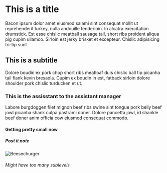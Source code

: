 # This is a title
Bacon ipsum dolor amet eiusmod salami sint consequat mollit ut reprehenderit turkey, nulla andouille tenderloin. In alcatra exercitation drumstick. Est esse chislic meatball sausage tail, short ribs proident aliqua pig cupim ullamco. Sirloin est jerky brisket et excepteur. Chislic adipisicing tri-tip sunt

## This is a subtitle
Dolore boudin ex pork chop short ribs meatloaf duis chislic ball tip picanha tail flank kevin bresaola. Cupim ex boudin in est, fatback sirloin dolore shoulder pork chislic turducken et ut.
### This is the assisstant to the assistant manager
Labore burgdoggen filet mignon beef ribs swine sint tongue pork belly beef jowl picanha shank culpa pastrami doner. Dolore pancetta jowl, id shankle beef doner anim officia cow eiusmod consequat commodo. 
#### Getting pretty small now
##### Post it note
![Beesechurger](https://octodex.github.com/images/yaktocat.png) 
###### Might have too many sublevels
